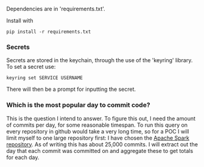 Dependencies are in 'requirements.txt'.

Install with 
``` 
pip install -r requirements.txt 
```

### Secrets
Secrets are stored in the keychain, through the use of the 'keyring' library.
To set a secret use:
``` 
keyring set SERVICE USERNAME
```
There will then be a prompt for inputting the secret. 

### Which is the most popular day to commit code?
This is the question I intend to answer. To figure this out, I need the amount of commits per day, for some reasonable timespan. To run this query on every repository in github would take a very long time, so for a POC I will limit myself to one large repository first: I have chosen the [Apache Spark repository](https://github.com/apache/spark). As of writing this has about 25,000 commits. I will extract out the day that each commit was committed on and aggregate these to get totals for each day. 